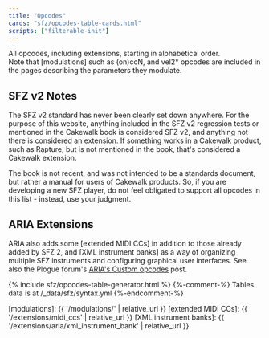 ```yaml
---
title: "Opcodes"
cards: "sfz/opcodes-table-cards.html"
scripts: ["filterable-init"]
---
```

All opcodes, including extensions, starting in alphabetical order.\
Note that [modulations] such as (on)ccN, and vel2* opcodes are included
in the pages describing the parameters they modulate.

## SFZ v2 Notes

The SFZ v2 standard has never been clearly set down anywhere.
For the purpose of this website, anything included in the SFZ v2 regression
tests or mentioned in the Cakewalk book is considered SFZ v2, and anything
not there is considered an extension. If something works in a Cakewalk product,
such as Rapture, but is not mentioned in the book,
that's considered a Cakewalk extension.

The book is not recent, and was not intended to be a standards document, but rather
a manual for users of Cakewalk products. So, if you are developing a new SFZ player,
do not feel obligated to support all opcodes in this list - instead, use your judgment.

## ARIA Extensions

ARIA also adds some [extended MIDI CCs] in addition to those already added
by SFZ 2, and [XML instrument banks] as a way of organizing multiple
SFZ instruments and configuring graphical user interfaces.
See also the Plogue forum's [ARIA's Custom opcodes] post.

<div markdown="0">
{% include sfz/opcodes-table-generator.html %}
{%-comment-%} Tables data is at /_data/sfz/syntax.yml {%-endcomment-%}
</div>

[ARIA's Custom opcodes]: https://www.plogue.com/plgfrms/viewtopic.php?f=14&t=4389&sid=1499dd5d481dc9c02a51c57da3b11364
[modulations]:          {{ '/modulations/' | relative_url }}
[extended MIDI CCs]:    {{ '/extensions/midi_ccs' | relative_url }}
[XML instrument banks]: {{ '/extensions/aria/xml_instrument_bank' | relative_url }}
